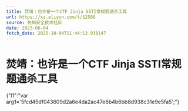 ```yaml
---
title: 焚靖：也许是一个CTF Jinja SSTI常规题通杀工具
url: https://xz.aliyun.com/t/12586
source: 先知安全技术社区
date: 2023-06-04
fetch_date: 2025-10-04T11:44:13.930147
---
```


# 焚靖：也许是一个CTF Jinja SSTI常规题通杀工具

{"l1":"var arg1='5fcd45df043609d2a6e4da2ac47e6b4b6bb8d938c31e9e5fa5';"}
